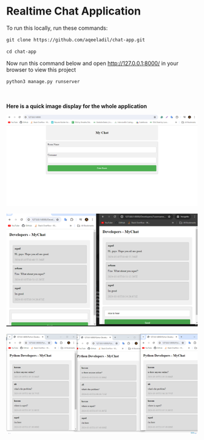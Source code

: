 # Realtime Chat Application


To run this locally, run these commands:
```html
git clone https://github.com/aqeeladil/chat-app.git
```

```html
cd chat-app
```
<be>

Now run this command below and open http://127.0.0.1:8000/ in your browser to view this project

```html
python3 manage.py runserver
```
<br><br>
**Here is a quick image display for the whole application**

![screen](screen1.png)
<br><br>
![screen](screen2.png)
<br><br>
![screen](screen3.png)




        